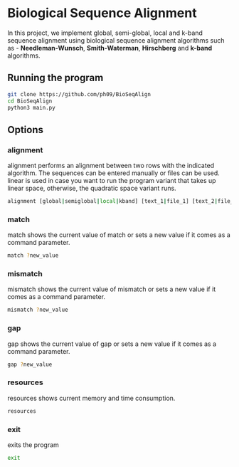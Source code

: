 # Biological Sequence Alignment

In this project, we implement global, semi-global, local and k-band sequence alignment using biological sequence alignment algorithms such as - **Needleman-Wunsch**, **Smith-Waterman**, **Hirschberg** and **k-band** algorithms.

## Running the program

```bash
git clone https://github.com/ph09/BioSeqAlign
cd BioSeqAlign
python3 main.py
```

## Options

### alignment

alignment performs an alignment between two rows with the indicated algorithm. The sequences can be entered manually or files can be used. linear is used in case you want to run the program variant that takes up linear space, otherwise, the quadratic space variant runs.
```bash
alignment [global|semiglobal|local|kband] [text_1|file_1] [text_2|file_2] ?linear
```

### match

match shows the current value of match or sets a new value if it comes as a command parameter.
```bash
match ?new_value
```

### mismatch

mismatch shows the current value of mismatch or sets a new value if it comes as a command parameter.
```bash
mismatch ?new_value
```

### gap

gap shows the current value of gap or sets a new value if it comes as a command parameter.
```bash
gap ?new_value
```

### resources

resources shows current memory and time consumption. 
```bash
resources
```

### exit

exits the program
```bash
exit
```
